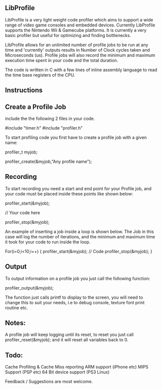 LibProfile
----------

LibProfile is a very light weight code profiler which aims to support a wide range of video game consoles and embedded devices. Currently LibProfile supports the Nintendo Wii & Gamecube platforms. It is currently a very basic profiler but useful for optimizing and finding bottlenecks.

LibProfile allows for an unlimited number of profile jobs to be run at any time and 'currently' outputs results in Number of Clock cycles taken and Microseconds (us). Profile jobs will also record the minimum and maximum execution time spent in your code and the total duration.

The code is written in C with a few lines of inline assembly language to read the time base registers of the CPU.

Instructions
------------

Create a Profile Job
--------------------

include the the following 2 files in your code. 

#include "timer.h"
#include "profiler.h"

To start profiling code you first have to create a profile job with a given name:

profiler_t myjob;

profiler_create(&myjob,"Any profile name");

Recording
---------

To start recording you need a start and end point for your Profile job, and your code must be placed inside these points like shown below:

profiler_start(&myjob);

// Your code here

profiler_stop(&myjob);

An example of inserting a job inside a loop is shown below. The Job in this case will log the number of iterations, and the minimum and maximum time it took for your code to run inside the loop.

For(i=0;i<10;i++)
{
	profiler_start(&myjob);
	// Code
	profiler_stop(&myjob);
}

Output
------

To output information on a profile job you just call the following function:

profiler_output(&myjob);

The function just calls printf to display to the screen, you will need to change this to suit your needs, i.e to debug console, texture font print routine etc.

Notes:
------

A profile job will keep logging until its reset, to reset you just call profiler_reset(&myjob); and it will reset all variables back to 0.

Todo:
-----

Cache Profiling & Cache Miss reporting
ARM support (iPhone etc)
MIPS Support (PSP etc)
64 Bit device support (PS3 Linux)

Feedback / Suggestions are most welcome.